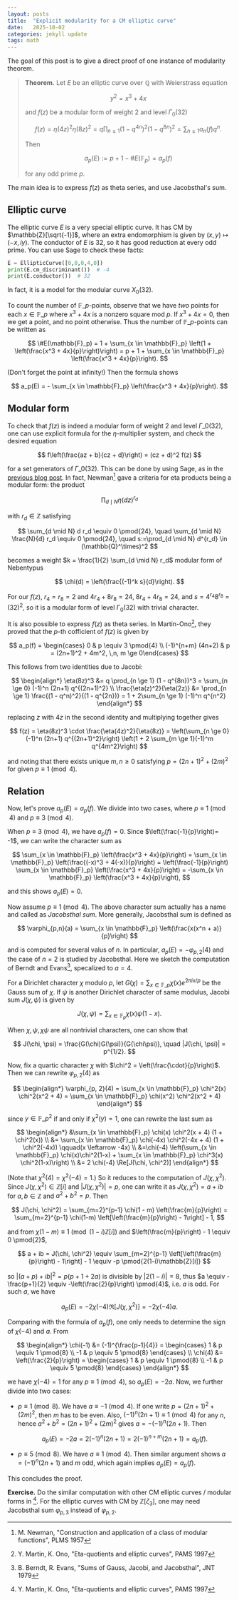 ```yaml
---
layout: posts
title:  "Explicit modularity for a CM elliptic curve"
date:   2025-10-02
categories: jekyll update
tags: math
---
```


The goal of this post is to give a direct proof of one instance of modularity theorem.

> **Theorem.** Let $E$ be an elliptic curve over $\mathbb{Q}$ with Weierstrass equation
>
> $$
> y^2 = x^3 + 4x
> $$
>
> and $f(z)$ be a modular form of weight 2 and level $\Gamma_0(32)$
>
> $$
> f(z) = \eta(4z)^2 \eta(8z)^2 = q \prod_{n \ge 1} (1 - q^{4n})^2 (1 - q^{8n})^2 = \sum_{n \ge 1} a_n(f) q^n.
> $$
>
> Then
>
> $$
> a_p(E) := p + 1 - \# E(\mathbb{F}_p) = a_p(f)
> $$
>
> for any odd prime $p$.

The main idea is to express $f(z)$ as theta series, and use Jacobsthal's sum.

## Elliptic curve

The elliptic curve $E$ is a very special elliptic curve.
It has CM by $\mathbb{Z}[\sqrt{-1}]$, where an extra endomorphism is given by $(x, y) \mapsto (-x, iy)$.
The conductor of $E$ is 32, so it has good reduction at every odd prime.
You can use Sage to check these facts:

```python
E = EllipticCurve([0,0,0,4,0])
print(E.cm_discriminant())  # -4
print(E.conductor())  # 32
```

In fact, it is a model for the modular curve $X_0(32)$.

To count the number of $\mathbb{F}\_p$-points, observe that we have *two* points for each $x \in \mathbb{F}\_p$ where $x^3 + 4x$ is a nonzero square mod $p$.
If $x^3 + 4x = 0$, then we get a point, and no point otherwise.
Thus the number of $\mathbb{F}\_p$-points can be written as

$$
\#E(\mathbb{F}_p) = 1 + \sum_{x \in \mathbb{F}_p} \left(1 + \left(\frac{x^3 + 4x}{p}\right)\right) = p + 1 + \sum_{x \in \mathbb{F}_p} \left(\frac{x^3 + 4x}{p}\right).
$$

(Don't forget the point at infinity!) Then the formula shows

$$
a_p(E) = - \sum_{x \in \mathbb{F}_p} \left(\frac{x^3 + 4x}{p}\right).
$$

## Modular form

To check that $f(z)$ is indeed a modular form of weight 2 and level $\Gamma\_0(32)$, one can use explicit formula for the $\eta$-multiplier system, and check the desired equation

$$
f\left(\frac{az + b}{cz + d}\right) = (cz + d)^2 f(z)
$$

for a set generators of $\Gamma\_0(32)$.
This can be done by using Sage, as in the [previous blog post](https://seewoo5.github.io/jekyll/update/2024/10/05/ramanujan-tau-mod3.html).
In fact, Newman[^1] gave a criteria for eta products being a modular form: the product

$$
\prod_{d \mid N} \eta(dz)^{r_d}
$$

with $r_d \in \mathbb{Z}$ satisfying

$$
\sum_{d \mid N} d r_d \equiv 0 \pmod{24}, \quad \sum_{d \mid N} \frac{N}{d} r_d \equiv 0 \pmod{24}, \quad s:=\prod_{d \mid N} d^{r_d} \in (\mathbb{Q}^\times)^2
$$

becomes a weight $k = \frac{1}{2} \sum_{d \mid N} r_d$ modular form of Nebentypus

$$
\chi(d) = \left(\frac{(-1)^k s}{d}\right).
$$

For our $f(z)$, $r_4 = r_8 = 2$ and $4 r_4 + 8 r_8 = 24$, $8 r_4 + 4 r_8 = 24$, and $s = 4^{r_4} 8^{r_8} = (32)^2$, so it is a modular form of level $\Gamma_0(32)$ with trivial character.

It is also possible to express $f(z)$ as theta series.
In Martin-Ono[^2], they proved that the $p$-th cofficient of $f(z)$ is given by

$$
a_p(f) = \begin{cases} 0 & p \equiv 3 \pmod{4} \\ (-1)^{n+m} (4n+2) & p = (2n+1)^2 + 4m^2, \,n, m \ge 0\end{cases}
$$

This follows from two identities due to Jacobi:

$$
\begin{align*}
\eta(8z)^3 &= q \prod_{n \ge 1} (1 - q^{8n})^3 = \sum_{n \ge 0} (-1)^n (2n+1) q^{(2n+1)^2} \\
\frac{\eta(z)^2}{\eta(2z)} &= \prod_{n \ge 1} \frac{(1 - q^n)^2}{(1 - q^{2n})} = 1 + 2\sum_{n \ge 1} (-1)^n q^{n^2}
\end{align*}
$$

replacing $z$ with $4z$ in the second identity and multiplying together gives

$$
f(z) = \eta(8z)^3 \cdot \frac{\eta(4z)^2}{\eta(8z)} = \left(\sum_{n \ge 0} (-1)^n (2n+1) q^{(2n+1)^2}\right) \left(1 + 2 \sum_{m \ge 1}(-1)^m q^{4m^2}\right)
$$

and noting that there exists unique $m, n \ge 0$ satisfying $p = (2n+1)^2 + (2m)^2$ for given $p \equiv 1 \pmod{4}$.

## Relation

Now, let's prove $a_p(E) = a_p(f)$.
We divide into two cases, where $p \equiv 1 \pmod{4}$ and $p \equiv 3 \pmod{4}$.

When $p \equiv 3 \pmod{4}$, we have $a_p(f) = 0$.
Since $\left(\frac{-1}{p}\right)= -1$, we can write the character sum as

$$
\sum_{x \in \mathbb{F}_p} \left(\frac{x^3 + 4x}{p}\right) = \sum_{x \in \mathbb{F}_p} \left(\frac{(-x)^3 + 4(-x)}{p}\right) = \left(\frac{-1}{p}\right) \sum_{x \in \mathbb{F}_p} \left(\frac{x^3 + 4x}{p}\right) = -\sum_{x \in \mathbb{F}_p} \left(\frac{x^3 + 4x}{p}\right),
$$

and this shows $a_p(E) = 0$.

Now assume $p \equiv 1 \pmod{4}$.
The above character sum actually has a name and called as *Jacobsthal sum*.
More generally, Jacobsthal sum is defined as

$$
\varphi_{p,n}(a) = \sum_{x \in \mathbb{F}_p} \left(\frac{x(x^n + a)}{p}\right)
$$

and is computed for several valus of $n$.
In particular, $a_p(E) = - \varphi_{p,2}(4)$ and the case of $n = 2$ is studied by Jacobsthal.
Here we sketch the computation of Berndt and Evans[^3], specalized to $a = 4$.

For a Dirichlet character $\chi$ modulo $p$, let $G(\chi) = \sum_{x \in \mathbb{F}\_p} \chi(x) e^{2 \pi i x / p}$ be the Gauss sum of $\chi$.
If $\psi$ is another Dirichlet character of same modulus, Jacobi sum $J(\chi, \psi)$ is given by

$$
J(\chi, \psi) = \sum_{x \in \mathbb{F}_p} \chi(x) \psi(1 - x).
$$

When $\chi, \psi, \chi\psi$ are all nontrivial characters, one can show that

$$
J(\chi, \psi) = \frac{G(\chi)G(\psi)}{G(\chi\psi)}, \quad |J(\chi, \psi)| = p^{1/2}.
$$

Now, fix a quartic character $\chi$ with $\chi^2 = \left(\frac{\cdot}{p}\right)$.
Then we can rewrite $\varphi_{p, 2}(4)$ as

$$
\begin{align*}
\varphi_{p, 2}(4) = \sum_{x \in \mathbb{F}_p} \chi^2(x) \chi^2(x^2 + 4)
= \sum_{x \in \mathbb{F}_p} \chi(x^2) \chi^2(x^2 + 4)
\end{align*}
$$

since $y \in \mathbb{F}\_p^2$ if and only if $\chi^2(y) = 1$, one can rewrite the last sum as

$$
\begin{align*}
&\sum_{x \in \mathbb{F}_p} \chi(x) \chi^2(x + 4) (1 + \chi^2(x)) \\
&= \sum_{x \in \mathbb{F}_p} \chi(-4x) \chi^2(-4x + 4) (1 + \chi^2(-4x)) \qquad(x \leftarrow -4x) \\
&=\chi(-4) \left(\sum_{x \in \mathbb{F}_p} \chi(x)\chi^2(1-x) + \sum_{x \in \mathbb{F}_p} \chi^3(x) \chi^2(1-x)\right) \\
&= 2 \chi(-4) \Re[J(\chi, \chi^2)]
\end{align*}
$$

(Note that $\chi^2(4) = \chi^2(-4) = 1$.) So it reduces to the computation of $J(\chi, \chi^2)$.
Since $J(\chi, \chi^2) \in \mathbb{Z}[i]$ and $|J(\chi, \chi^2)| = p$, one can write it as $J(\chi, \chi^2) = a + ib$ for $a, b \in \mathbb{Z}$ and $a^2 + b^2 = p$.
Then

$$
J(\chi, \chi^2) = \sum_{m=2}^{p-1} \chi(1 - m) \left(\frac{m}{p}\right) = \sum_{m=2}^{p-1} \chi(1-m) \left[\left(\frac{m}{p}\right) - 1\right] - 1,
$$

and from $\chi(1-m) \equiv 1 \pmod{(1-i)\mathbb{Z}[i]}$ and $\left(\frac{m}{p}\right) - 1 \equiv 0 \pmod{2}$,

$$
a + ib = J(\chi, \chi^2) \equiv \sum_{m=2}^{p-1} \left[\left(\frac{m}{p}\right) - 1\right] - 1 \equiv -p \pmod{2(1-i)\mathbb{Z}[i]}
$$

so $|(a + p) + ib|^2 = p(p+1+2a)$ is divisible by $|2(1-i)| = 8$, thus $a \equiv -\frac{p+1}{2} \equiv -\left(\frac{2}{p}\right) \pmod{4}$, i.e. $a$ is odd.
For such $a$, we have

$$
a_p(E) = - 2 \chi(-4) \Re[J(\chi, \chi^2)] = -2\chi(-4)a.
$$

Comparing with the formula of $a_p(f)$, one only needs to determine the sign of $\chi(-4)$ and $a$.
From

$$
\begin{align*}
\chi(-1) &= (-1)^{\frac{p-1}{4}} = \begin{cases} 1 & p \equiv 1 \pmod{8} \\ -1 & p \equiv 5 \pmod{8} \end{cases} \\
\chi(4) &= \left(\frac{2}{p}\right) = \begin{cases} 1 & p \equiv 1 \pmod{8} \\ -1 & p \equiv 5 \pmod{8} \end{cases}
\end{align*}
$$

we have $\chi(-4) = 1$ for any $p \equiv 1 \pmod{4}$, so $a_p(E) = -2a$.
Now, we further divide into two cases:


- $p \equiv 1 \pmod{8}$. We have $a \equiv -1 \pmod{4}$. If one write $p = (2n + 1)^2 + (2m)^2$, then $m$ has to be even. Also, $(-1)^n (2n+1) \equiv 1 \pmod{4}$ for any $n$, hence $a^2 + b^2 = (2n+1)^2 + (2m)^2$ gives $a = -(-1)^n (2n+1)$. Then

    $$a_p(E) = -2a = 2(-1)^{n}(2n+1) = 2(-1)^{n+m}(2n+1) = a_p(f).$$

- $p \equiv 5 \pmod{8}$. We have $a \equiv 1 \pmod{4}$. Then similar argument shows $a = (-1)^n (2n+1)$ and $m$ odd, which again implies $a_p(E) = a_p(f)$.

This concludes the proof.

**Exercise.** Do the similar computation with other CM elliptic curves / modular forms in [^2]. For the elliptic curves with CM by $\mathbb{Z}[\zeta_3]$, one may need Jacobsthal sum $\varphi_{p, 3}$ instead of $\varphi_{p, 2}$.


[^1]: M. Newman, "Construction and application of a class of modular functions", PLMS 1957

[^2]: Y. Martin, K. Ono, "Eta-quotients and elliptic curves", PAMS 1997

[^3]: B. Berndt, R. Evans, "Sums of Gauss, Jacobi, and Jacobsthal", JNT 1979